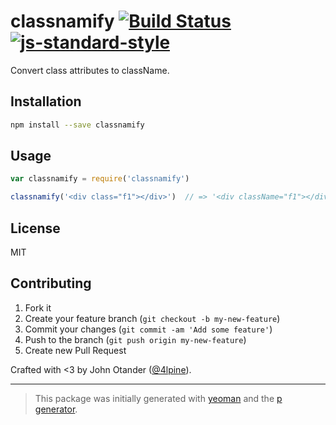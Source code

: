 # classnamify [![Build Status](https://secure.travis-ci.org/johnotander/classnamify.svg?branch=master)](https://travis-ci.org/johnotander/classnamify) [![js-standard-style](https://img.shields.io/badge/code%20style-standard-brightgreen.svg?style=flat)](https://github.com/feross/standard)

Convert class attributes to className.

## Installation

```bash
npm install --save classnamify
```

## Usage

```javascript
var classnamify = require('classnamify')

classnamify('<div class="f1"></div>')  // => '<div className="f1"></div>'
```

## License

MIT

## Contributing

1. Fork it
2. Create your feature branch (`git checkout -b my-new-feature`)
3. Commit your changes (`git commit -am 'Add some feature'`)
4. Push to the branch (`git push origin my-new-feature`)
5. Create new Pull Request

Crafted with <3 by John Otander ([@4lpine](https://twitter.com/4lpine)).

***

> This package was initially generated with [yeoman](http://yeoman.io) and the [p generator](https://github.com/johnotander/generator-p.git).
